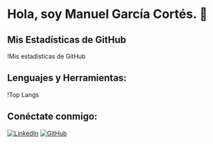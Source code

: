 # Hola, soy Manuel García Cortés. 👋
<!--
**ManuelGarCor/ManuelGarCor** is a ✨ _special_ ✨ repository because its `README.md` (this file) appears on your GitHub profile.

Here are some ideas to get you started:

- 🔭 I’m currently working on ...
- 🌱 I’m currently learning ...
- 👯 I’m looking to collaborate on ...
- 🤔 I’m looking for help with ...
- 💬 Ask me about ...
- 📫 How to reach me: ...
- 😄 Pronouns: ...
- ⚡ Fun fact: ...
-->

## Mis Estadísticas de GitHub
!Mis estadísticas de GitHub

## Lenguajes y Herramientas:
!Top Langs

## Conéctate conmigo:
[![LinkedIn][3.2]][3]
[![GitHub][6.2]][6]

<!-- Iconos -->
[3.2]: https://raw.githubusercontent.com/MartinHeinz/MartinHeinz/master/linkedin-3-16.png (LinkedIn icon without padding)
[6.2]: https://raw.githubusercontent.com/ManuelGarCor/ManuelGarCor/master/github-16.png (GitHub icon without padding)

<!-- Enlaces a tu perfil -->
[3]: https://www.linkedin.com/in/[tu-linkedin]/
[6]: https://www.github.com/ManuelGarCor/